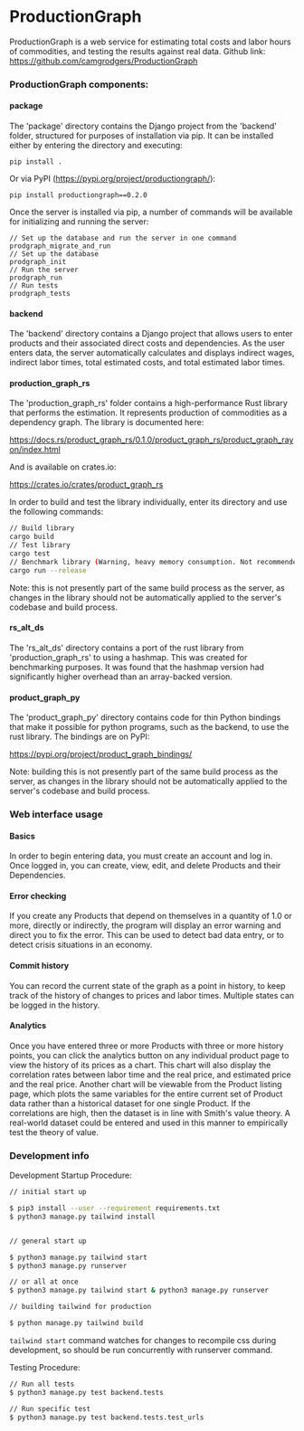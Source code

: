 
# ProductionGraph

ProductionGraph is a web service for estimating total costs and labor hours of commodities, and testing the results against real data.
Github link:
https://github.com/camgrodgers/ProductionGraph

### ProductionGraph components:

#### package

The 'package' directory contains the Django project from the 'backend' folder, structured for purposes of installation via pip. It can be installed either by entering the directory and executing:

```
pip install .
```

Or via PyPI (https://pypi.org/project/productiongraph/):

```
pip install productiongraph==0.2.0
```

Once the server is installed via pip, a number of commands will be available for initializing and running the server:

```
// Set up the database and run the server in one command
prodgraph_migrate_and_run
// Set up the database
prodgraph_init
// Run the server
prodgraph_run
// Run tests
prodgraph_tests
```

#### backend

The 'backend' directory contains a Django project that allows users to enter products and their associated direct costs and dependencies. As the user enters data, the server automatically calculates and displays indirect wages, indirect labor times, total estimated costs, and total estimated labor times.

#### production_graph_rs

The 'production_graph_rs' folder contains a high-performance Rust library that performs the estimation. It represents production of commodities as a dependency graph. The library is documented here:

https://docs.rs/product_graph_rs/0.1.0/product_graph_rs/product_graph_rayon/index.html

And is available on crates.io:

https://crates.io/crates/product_graph_rs

In order to build and test the library individually, enter its directory and use the following commands:

```bash
// Build library
cargo build
// Test library
cargo test
// Benchmark library (Warning, heavy memory consumption. Not recommended on a machine without several free GB of RAM.)
cargo run --release
```

Note: this is not presently part of the same build process as the server, as changes in the library should not be automatically applied to the server's codebase and build process.

#### rs_alt_ds

The 'rs_alt_ds' directory contains a port of the rust library from 'production_graph_rs' to using a hashmap. This was created for benchmarking purposes. It was found that the hashmap version had significantly higher overhead than an array-backed version.

#### product_graph_py

The 'product_graph_py' directory contains code for thin Python bindings that make it possible for python programs, such as the backend, to use the rust library. The bindings are on PyPI:

https://pypi.org/project/product_graph_bindings/

Note: building this is not presently part of the same build process as the server, as changes in the library should not be automatically applied to the server's codebase and build process.

### Web interface usage

#### Basics
In order to begin entering data, you must create an account and log in. Once logged in, you can create, view, edit, and delete Products and their Dependencies.

#### Error checking
If you create any Products that depend on themselves in a quantity of 1.0 or more, directly or indirectly, the program will display an error warning and direct you to fix the error. This can be used to detect bad data entry, or to detect crisis situations in an economy. 

#### Commit history
You can record the current state of the graph as a point in history, to keep track of the history of changes to prices and labor times. Multiple states can be logged in the history. 

#### Analytics
Once you have entered three or more Products with three or more history points, you can click the analytics button on any individual product page to view the history of its prices as a chart. 
This chart will also display the correlation rates between labor time and the real price, and estimated price and the real price.
Another chart will be viewable from the Product listing page, which plots the same variables for the entire current set of Product data rather than a historical dataset for one single Product.
If the correlations are high, then the dataset is in line with Smith's value theory. A real-world dataset could be entered and used in this manner to empirically test the theory of value.

### Development info

Development Startup Procedure:

```bash
// initial start up

$ pip3 install --user --requirement requirements.txt
$ python3 manage.py tailwind install


// general start up

$ python3 manage.py tailwind start
$ python3 manage.py runserver

// or all at once
$ python3 manage.py tailwind start & python3 manage.py runserver

// building tailwind for production

$ python manage.py tailwind build
```

`tailwind start` command watches for changes to recompile css during development, so should be run concurrently with runserver command.

Testing Procedure:

```bash
// Run all tests
$ python3 manage.py test backend.tests

// Run specific test
$ python3 manage.py test backend.tests.test_urls
```
